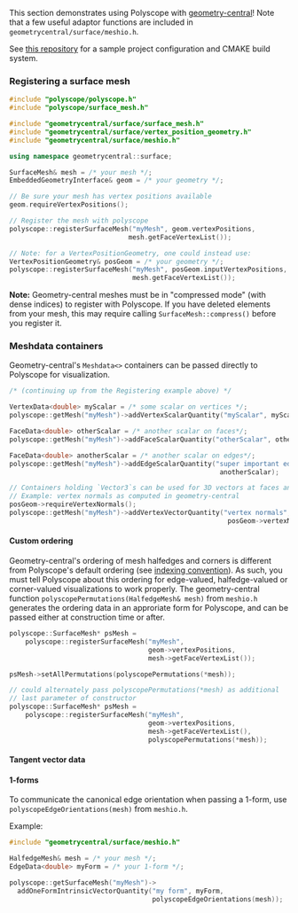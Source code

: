 This section demonstrates using Polyscope with [geometry-central](https://geometry-central.net)! Note that a few useful adaptor functions are included in `geometrycentral/surface/meshio.h`.

See [this repository](https://github.com/nmwsharp/gc-polyscope-project-template) for a sample project configuration and CMAKE build system.

### Registering a surface mesh

```cpp
#include "polyscope/polyscope.h"
#include "polyscope/surface_mesh.h"

#include "geometrycentral/surface/surface_mesh.h"
#include "geometrycentral/surface/vertex_position_geometry.h"
#include "geometrycentral/surface/meshio.h"

using namespace geometrycentral::surface;

SurfaceMesh& mesh = /* your mesh */;
EmbeddedGeometryInterface& geom = /* your geometry */;

// Be sure your mesh has vertex positions available
geom.requireVertexPositions();

// Register the mesh with polyscope
polyscope::registerSurfaceMesh("myMesh", geom.vertexPositions, 
                              mesh.getFaceVertexList());

// Note: for a VertexPositionGeometry, one could instead use:
VertexPositionGeometry& posGeom = /* your geometry */;
polyscope::registerSurfaceMesh("myMesh", posGeom.inputVertexPositions, 
                               mesh.getFaceVertexList());
```


**Note:** Geometry-central meshes must be in "compressed mode" (with dense indices) to register with Polyscope. If you have deleted elements from your mesh, this may require calling `SurfaceMesh::compress()` before you register it.

### Meshdata containers

Geometry-central's `Meshdata<>` containers can be passed directly to Polyscope for visualization.

```cpp
/* (continuing up from the Registering example above) */

VertexData<double> myScalar = /* some scalar on vertices */;
polyscope::getMesh("myMesh")->addVertexScalarQuantity("myScalar", myScalar);

FaceData<double> otherScalar = /* another scalar on faces*/;
polyscope::getMesh("myMesh")->addFaceScalarQuantity("otherScalar", otherScalar);

FaceData<double> anotherScalar = /* another scalar on edges*/;
polyscope::getMesh("myMesh")->addEdgeScalarQuantity("super important edge scalar", 
                                                     anotherScalar);

// Containers holding `Vector3`s can be used for 3D vectors at faces and vertices
// Example: vertex normals as computed in geometry-central
posGeom->requireVertexNormals();
polyscope::getMesh("myMesh")->addVertexVectorQuantity("vertex normals", 
                                                       posGeom->vertexNormals);
```


#### Custom ordering

Geometry-central's ordering of mesh halfedges and corners is different from Polyscope's default ordering (see [indexing convention](../../../structures/surface_mesh/indexing_convention)). As such, you must tell Polyscope about this ordering for edge-valued, halfedge-valued or corner-valued visualizations to work properly. The geometry-central function `polyscopePermutations(HalfedgeMesh& mesh)` from `meshio.h` generates the ordering data in an approriate form for Polyscope, and can be passed either at construction time or after.

```cpp
polyscope::SurfaceMesh* psMesh = 
    polyscope::registerSurfaceMesh("myMesh", 
                                   geom->vertexPositions, 
                                   mesh->getFaceVertexList());

psMesh->setAllPermutations(polyscopePermutations(*mesh));

// could alternately pass polyscopePermutations(*mesh) as additional 
// last parameter of constructor
polyscope::SurfaceMesh* psMesh = 
    polyscope::registerSurfaceMesh("myMesh", 
                                   geom->vertexPositions, 
                                   mesh->getFaceVertexList(),
                                   polyscopePermutations(*mesh));

```

#### Tangent vector data




#### 1-forms

To communicate the canonical edge orientation when passing a 1-form, use `polyscopeEdgeOrientations(mesh)` from `meshio.h`.

Example:
```cpp
#include "geometrycentral/surface/meshio.h"

HalfedgeMesh& mesh = /* your mesh */;
EdgeData<double> myForm = /* your 1-form */;

polyscope::getSurfaceMesh("myMesh")->
  addOneFormIntrinsicVectorQuantity("my form", myForm, 
                                    polyscopeEdgeOrientations(mesh));

```
